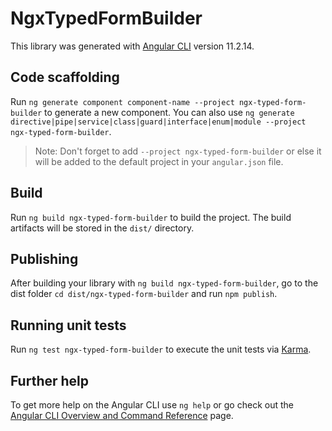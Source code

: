 # NgxTypedFormBuilder

This library was generated with [Angular CLI](https://github.com/angular/angular-cli) version 11.2.14.

## Code scaffolding

Run `ng generate component component-name --project ngx-typed-form-builder` to generate a new component. You can also use `ng generate directive|pipe|service|class|guard|interface|enum|module --project ngx-typed-form-builder`.
> Note: Don't forget to add `--project ngx-typed-form-builder` or else it will be added to the default project in your `angular.json` file. 

## Build

Run `ng build ngx-typed-form-builder` to build the project. The build artifacts will be stored in the `dist/` directory.

## Publishing

After building your library with `ng build ngx-typed-form-builder`, go to the dist folder `cd dist/ngx-typed-form-builder` and run `npm publish`.

## Running unit tests

Run `ng test ngx-typed-form-builder` to execute the unit tests via [Karma](https://karma-runner.github.io).

## Further help

To get more help on the Angular CLI use `ng help` or go check out the [Angular CLI Overview and Command Reference](https://angular.io/cli) page.
